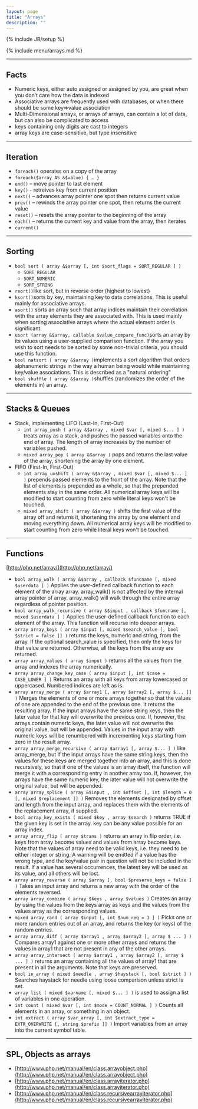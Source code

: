 ```yaml
---
layout: page
title: "Arrays"
description: ""
---
```

{% include JB/setup %}

{% include menu/arrays.md %}

* * * 

## Facts


* Numeric keys, either auto assigned or assigned by you, are great when you don’t care how the data is indexed
* Associative arrays are frequently used with databases, or when there should be some key=>value association
* Multi-Dimensional arrays, or arrays of arrays, can contain a lot of data, but can also be complicated to access
* keys containing only digits are cast to integers
* array keys are case-sensitive, but type insensitive


* * *

## Iteration


* `foreach()` operates on a copy of the array
* `foreach($array AS &$value) { … }`
* `end()` – move pointer to last element
* `key()` - retreives key from current position
* `next()` – advances array pointer one spot then returns current value
* `prev()` – rewinds the array pointer one spot, then returns the current value
* `reset()` – resets the array pointer to the beginning of the array
* `each()` – returns the current key and value from the array, then iterates
* `current()`


* * *

## Sorting


* `bool sort ( array &$array [, int $sort_flags = SORT_REGULAR ] )`
   * `SORT_REGULAR`
   * `SORT_NUMERIC`
   * `SORT_STRING`
* `rsort()`like sort, but in reverse order (highest to lowest)
* `ksort()`sorts by key, maintaining key to data correlations. This is useful mainly for associative arrays.
* `asort()` sorts an array such that array indices maintain their correlation with the array elements they are associated with. This is used mainly when sorting associative arrays where the actual element order is significant.
* `usort (array &$array, callable $value_compare_func)`sorts an array by its values using a user-supplied comparison function. If the array you wish to sort needs to be sorted by some non-trivial criteria, you should use this function.
* `bool natsort ( array &$array )`implements a sort algorithm that orders alphanumeric strings in the way a human being would while maintaining key/value associations. This is described as a "natural ordering"
* `bool shuffle ( array &$array )`shuffles (randomizes the order of the elements in) an array.


* * *

## Stacks & Queues


* Stack, implementing LIFO (Last-In, First-Out)
   * `int array_push ( array &$array , mixed $var [, mixed $... ] )` treats array as a stack, and pushes the passed variables onto the end of array. The length of array increases by the number of variables pushed.
   * `mixed array_pop ( array &$array )` pops and returns the last value of the array, shortening the array by one element.
* FIFO (First-In, First-Out)
   * `int array_unshift ( array &$array , mixed $var [, mixed $... ] )` prepends passed elements to the front of the array. Note that the list of elements is prepended as a whole, so that the prepended elements stay in the same order. All numerical array keys will be modified to start counting from zero while literal keys won't be touched.
   * `mixed array_shift ( array &$array )` shifts the first value of the array off and returns it, shortening the array by one element and moving everything down. All numerical array keys will be modified to start counting from zero while literal keys won't be touched.


* * *

## Functions


[http://php.net/array/](http://php.net/array/)

* `bool array_walk ( array &$array , callback $funcname [, mixed $userdata ] )` Applies the user-defined callback function to each element of the array array. array_walk() is not affected by the internal array pointer of array. array_walk() will walk through the entire array regardless of pointer position.
* `bool array_walk_recursive ( array &$input , callback $funcname [, mixed $userdata ] )` Applies the user-defined callback function to each element of the array. This function will recurse into deeper arrays.
* `array array_keys ( array $input [, mixed $search_value [, bool $strict = false ]] )`  returns the keys, numeric and string, from the array. If the optional search_value is specified, then only the keys for that value are returned. Otherwise, all the keys from the array are returned.
* `array array_values ( array $input )` returns all the values from the array and indexes the array numerically.
* `array array_change_key_case ( array $input [, int $case = CASE_LOWER ] )` Returns an array with all keys from array lowercased or uppercased. Numbered indices are left as is.
* `array array_merge ( array $array1 [, array $array2 [, array $... ]] )`  Merges the elements of one or more arrays together so that the values of one are appended to the end of the previous one. It returns the resulting array. If the input arrays have the same string keys, then the later value for that key will overwrite the previous one. If, however, the arrays contain numeric keys, the later value will not overwrite the original value, but will be appended. Values in the input array with numeric keys will be renumbered with incrementing keys starting from zero in the result array.
* `array array_merge_recursive ( array $array1 [, array $... ] )` like array_merge, but If the input arrays have the same string keys, then the values for these keys are merged together into an array, and this is done recursively, so that if one of the values is an array itself, the function will merge it with a corresponding entry in another array too. If, however, the arrays have the same numeric key, the later value will not overwrite the original value, but will be appended.
* `array array_splice ( array &$input , int $offset [, int $length = 0 [, mixed $replacement ]] )` Removes the elements designated by offset and length from the input array, and replaces them with the elements of the replacement array, if supplied.
* `bool array_key_exists ( mixed $key , array $search )` returns TRUE if the given key is set in the array. key can be any value possible for an array index.
* `array array_flip ( array $trans )` returns an array in flip order, i.e. keys from array become values and values from array become keys. Note that the values of array need to be valid keys, i.e. they need to be either integer or string. A warning will be emitted if a value has the wrong type, and the key/value pair in question will not be included in the result. If a value has several occurrences, the latest key will be used as its value, and all others will be lost.
* `array array_reverse ( array $array [, bool $preserve_keys = false ] )` Takes an input array and returns a new array with the order of the elements reversed.
* `array array_combine ( array $keys , array $values )` Creates an array by using the values from the keys array as keys and the values from the values array as the corresponding values.
* `mixed array_rand ( array $input [, int $num_req = 1 ] )` Picks one or more random entries out of an array, and returns the key (or keys) of the random entries.
* `array array_diff ( array $array1 , array $array2 [, array $ ... ] )` Compares array1 against one or more other arrays and returns the values in array1 that are not present in any of the other arrays.
* `array array_intersect ( array $array1 , array $array2 [, array $ ... ] )` returns an array containing all the values of array1 that are present in all the arguments. Note that keys are preserved.
* `bool in_array ( mixed $needle , array $haystack [, bool $strict ] )` Searches haystack for needle using loose comparison unless strict is set.
* `array list ( mixed $varname [, mixed $... ] )` is used to assign a list of variables in one operation.
* `int count ( mixed $var [, int $mode = COUNT_NORMAL ] )` Counts all elements in an array, or something in an object.
* `int extract ( array $var_array [, int $extract_type = EXTR_OVERWRITE [, string $prefix ]] )` Import variables from an array into the current symbol table.


* * *

## SPL, Objects as arrays

* [http://www.php.net/manual/en/class.arrayobject.php](http://www.php.net/manual/en/class.arrayobject.php)
* [http://www.php.net/manual/en/class.arrayiterator.php](http://www.php.net/manual/en/class.arrayiterator.php)
* [http://www.php.net/manual/en/class.recursivearrayiterator.php](http://www.php.net/manual/en/class.recursivearrayiterator.php)

